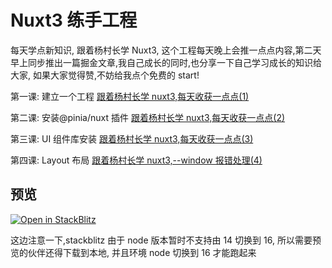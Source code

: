 # Nuxt3 练手工程

每天学点新知识, 跟着杨村长学 Nuxt3, 这个工程每天晚上会推一点点内容,第二天早上同步推出一篇掘金文章,我自己成长的同时,也分享一下自己学习成长的知识给大家, 如果大家觉得赞,不妨给我点个免费的 start!

第一课: 建立一个工程
[跟着杨村长学 nuxt3,每天收获一点点(1)](https://juejin.cn/post/7036908829124067358)

第二课: 安装@pinia/nuxt 插件
[跟着杨村长学 nuxt3,每天收获一点点(2)](https://juejin.cn/post/7037270429911744526)

第三课: UI 组件库安装
[跟着杨村长学 nuxt3,每天收获一点点(3)](https://juejin.cn/post/7038391838893408293)

第四课: Layout 布局
[跟着杨村长学 nuxt3,--window 报错处理(4)](https://juejin.cn/post/7038624986797441055)

## 预览

[![Open in StackBlitz](https://developer.stackblitz.com/img/open_in_stackblitz.svg)](https://stackblitz.com/edit/github-tgbjx4)

这边注意一下,stackblitz 由于 node 版本暂时不支持由 14 切换到 16, 所以需要预览的伙伴还得下载到本地, 并且环境 node 切换到 16 才能跑起来
